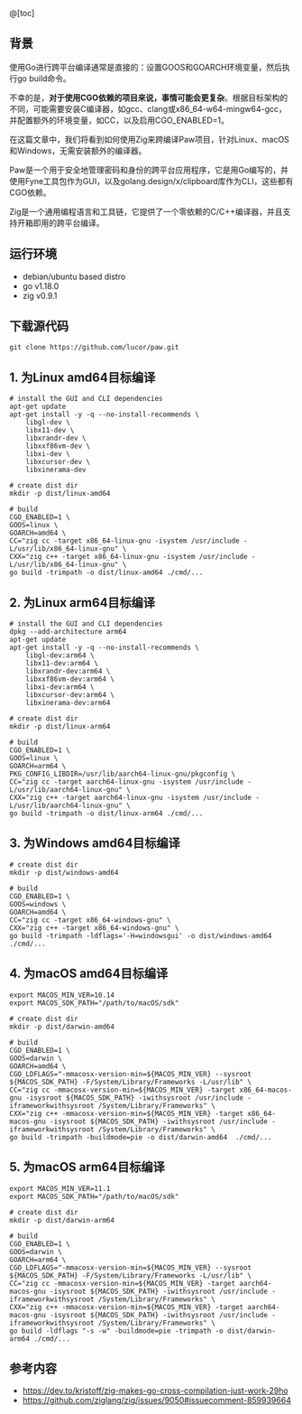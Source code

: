 @[toc]
## 背景 

使用Go进行跨平台编译通常是直接的：设置GOOS和GOARCH环境变量，然后执行go build命令。

不幸的是，**对于使用CGO依赖的项目来说，事情可能会更复杂**。根据目标架构的不同，可能需要安装C编译器，如gcc、clang或x86_64-w64-mingw64-gcc，并配置额外的环境变量，如CC，以及启用CGO_ENABLED=1。

在这篇文章中，我们将看到如何使用Zig来跨编译Paw项目，针对Linux、macOS和Windows，无需安装额外的编译器。

Paw是一个用于安全地管理密码和身份的跨平台应用程序，它是用Go编写的，并使用Fyne工具包作为GUI，以及golang.design/x/clipboard库作为CLI，这些都有CGO依赖。

Zig是一个通用编程语言和工具链，它提供了一个零依赖的C/C++编译器，并且支持开箱即用的跨平台编译。

## 运行环境
* debian/ubuntu based distro
* go v1.18.0
* zig v0.9.1

## 下载源代码
```shell
git clone https://github.com/lucor/paw.git
```

## 1. 为Linux amd64目标编译

```shell
# install the GUI and CLI dependencies
apt-get update
apt-get install -y -q --no-install-recommends \
    libgl-dev \
    libx11-dev \
    libxrandr-dev \
    libxxf86vm-dev \
    libxi-dev \
    libxcursor-dev \
    libxinerama-dev

# create dist dir
mkdir -p dist/linux-amd64

# build
CGO_ENABLED=1 \
GOOS=linux \
GOARCH=amd64 \
CC="zig cc -target x86_64-linux-gnu -isystem /usr/include -L/usr/lib/x86_64-linux-gnu" \
CXX="zig c++ -target x86_64-linux-gnu -isystem /usr/include -L/usr/lib/x86_64-linux-gnu" \
go build -trimpath -o dist/linux-amd64 ./cmd/...
```

## 2. 为Linux arm64目标编译
```shell
# install the GUI and CLI dependencies
dpkg --add-architecture arm64
apt-get update
apt-get install -y -q --no-install-recommends \
    libgl-dev:arm64 \
    libx11-dev:arm64 \
    libxrandr-dev:arm64 \
    libxxf86vm-dev:arm64 \
    libxi-dev:arm64 \
    libxcursor-dev:arm64 \
    libxinerama-dev:arm64

# create dist dir
mkdir -p dist/linux-arm64

# build
CGO_ENABLED=1 \
GOOS=linux \
GOARCH=arm64 \
PKG_CONFIG_LIBDIR=/usr/lib/aarch64-linux-gnu/pkgconfig \
CC="zig cc -target aarch64-linux-gnu -isystem /usr/include -L/usr/lib/aarch64-linux-gnu" \
CXX="zig c++ -target aarch64-linux-gnu -isystem /usr/include -L/usr/lib/aarch64-linux-gnu" \
go build -trimpath -o dist/linux-arm64 ./cmd/...
```

## 3. 为Windows amd64目标编译
```shell
# create dist dir
mkdir -p dist/windows-amd64

# build
CGO_ENABLED=1 \
GOOS=windows \
GOARCH=amd64 \
CC="zig cc -target x86_64-windows-gnu" \
CXX="zig c++ -target x86_64-windows-gnu" \
go build -trimpath -ldflags='-H=windowsgui' -o dist/windows-amd64 ./cmd/...
```
## 4. 为macOS amd64目标编译
```shell
export MACOS_MIN_VER=10.14
export MACOS_SDK_PATH="/path/to/macOS/sdk"

# create dist dir
mkdir -p dist/darwin-amd64

# build
CGO_ENABLED=1 \
GOOS=darwin \
GOARCH=amd64 \
CGO_LDFLAGS="-mmacosx-version-min=${MACOS_MIN_VER} --sysroot ${MACOS_SDK_PATH} -F/System/Library/Frameworks -L/usr/lib" \
CC="zig cc -mmacosx-version-min=${MACOS_MIN_VER} -target x86_64-macos-gnu -isysroot ${MACOS_SDK_PATH} -iwithsysroot /usr/include -iframeworkwithsysroot /System/Library/Frameworks" \
CXX="zig c++ -mmacosx-version-min=${MACOS_MIN_VER} -target x86_64-macos-gnu -isysroot ${MACOS_SDK_PATH} -iwithsysroot /usr/include -iframeworkwithsysroot /System/Library/Frameworks" \
go build -trimpath -buildmode=pie -o dist/darwin-amd64  ./cmd/...
```

## 5. 为macOS arm64目标编译
```shell
export MACOS_MIN_VER=11.1
export MACOS_SDK_PATH="/path/to/macOS/sdk"

# create dist dir
mkdir -p dist/darwin-arm64

# build
CGO_ENABLED=1 \
GOOS=darwin \
GOARCH=arm64 \
CGO_LDFLAGS="-mmacosx-version-min=${MACOS_MIN_VER} --sysroot ${MACOS_SDK_PATH} -F/System/Library/Frameworks -L/usr/lib" \
CC="zig cc -mmacosx-version-min=${MACOS_MIN_VER} -target aarch64-macos-gnu -isysroot ${MACOS_SDK_PATH} -iwithsysroot /usr/include -iframeworkwithsysroot /System/Library/Frameworks" \
CXX="zig c++ -mmacosx-version-min=${MACOS_MIN_VER} -target aarch64-macos-gnu -isysroot ${MACOS_SDK_PATH} -iwithsysroot /usr/include -iframeworkwithsysroot /System/Library/Frameworks" \
go build -ldflags "-s -w" -buildmode=pie -trimpath -o dist/darwin-arm64 ./cmd/...
```

## 参考内容
* https://dev.to/kristoff/zig-makes-go-cross-compilation-just-work-29ho
* https://github.com/ziglang/zig/issues/9050#issuecomment-859939664
